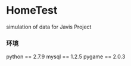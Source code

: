 # HomeTest
simulation of data for Javis Project 

### 环境

python == 2.7.9 
mysql == 1.2.5 
pygame == 2.0.3
